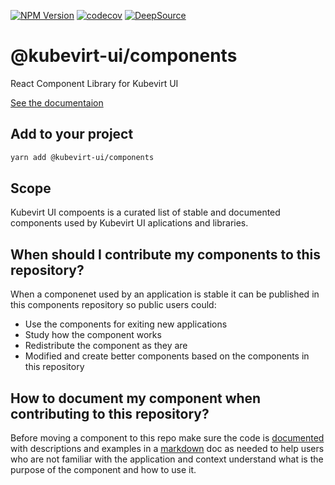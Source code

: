 [![NPM Version](https://img.shields.io/npm/v/gm.svg?style=flat)](https://www.npmjs.org/package/@kubevirt-ui/components)
[![codecov](https://codecov.io/gh/kubevirt-ui/kubevirt-ui-components/branch/main/graph/badge.svg?token=wkLwgaN6YD)](https://codecov.io/gh/kubevirt-ui/kubevirt-ui-components)
[![DeepSource](https://deepsource.io/gh/kubevirt-ui/kubevirt-ui-components.svg/?label=active+issues&show_trend=true&token=eMPSTlO760qY3rcrQ7I5rK5D)](https://deepsource.io/gh/kubevirt-ui/kubevirt-ui-components/?ref=repository-badge)

# @kubevirt-ui/components

React Component Library for Kubevirt UI

[See the documentaion](https://kubevirt-ui.github.io/kubevirt-ui-components/)

## Add to your project

```bash
yarn add @kubevirt-ui/components
```

## Scope

Kubevirt UI compoents is a curated list of stable and documented components used by Kubevirt UI aplications and libraries.

## When should I contribute my components to this repository?

When a componenet used by an application is stable it can be published in this components repository so public users could:

- Use the components for exiting new applications
- Study how the component works
- Redistribute the component as they are
- Modified and create better components based on the components in this repository

## How to document my component when contributing to this repository?

Before moving a component to this repo make sure the code is [documented](https://tsdoc.org/) with descriptions and
examples in a [markdown](https://www.markdownguide.org/) doc as needed to help users who are not familiar with the application
and context understand what is the purpose of the component and how to use it.
